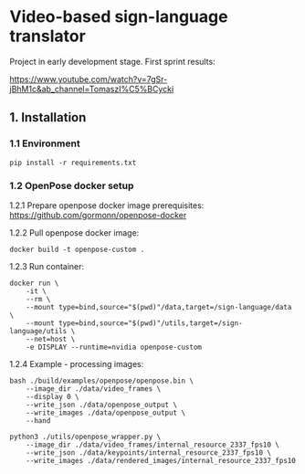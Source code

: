 # Video-based sign-language translator

Project in early development stage. First sprint results: 

https://www.youtube.com/watch?v=7gSr-jBhM1c&ab_channel=TomaszI%C5%BCycki

## 1. Installation
### 1.1 Environment
```
pip install -r requirements.txt
```
### 1.2 OpenPose docker setup
1.2.1 Prepare openpose docker image prerequisites:
https://github.com/gormonn/openpose-docker

1.2.2 Pull openpose docker image:
```
docker build -t openpose-custom .
```
1.2.3 Run container:

```
docker run \
    -it \
    --rm \
    --mount type=bind,source="$(pwd)"/data,target=/sign-language/data \
    --mount type=bind,source="$(pwd)"/utils,target=/sign-language/utils \
    --net=host \
    -e DISPLAY --runtime=nvidia openpose-custom
```

1.2.4 Example - processing images:
```
bash ./build/examples/openpose/openpose.bin \
    --image_dir ./data/video_frames \
    --display 0 \
    --write_json ./data/openpose_output \
    --write_images ./data/openpose_output \
    --hand
```
```
python3 ./utils/openpose_wrapper.py \
    --image_dir ./data/video_frames/internal_resource_2337_fps10 \
    --write_json ./data/keypoints/internal_resource_2337_fps10 \
    --write_images ./data/rendered_images/internal_resource_2337_fps10
```
